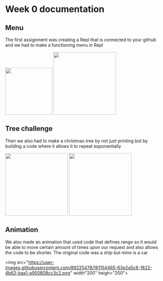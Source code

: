 # Week 0 documentation 

## Menu
The first assignment was creating a Repl that is connected to your github and we had to make a functioning menu in Repl

<img src="https://user-images.githubusercontent.com/89225478/161152129-c0d74953-cd73-4c37-a655-c4912a37dafb.png" width="150" height="150">
<img src="https://user-images.githubusercontent.com/89225478/161153581-12b93f47-acad-464e-8486-eb4c53e6d075.png" width="200" height="200">

## Tree challenge
Then we also had to make a christmas tree by not just printing but by building a code where it allows it to repeat exponentially

<img src="https://user-images.githubusercontent.com/89225478/161152998-f796bffb-aff6-4825-8fc0-1cc5e4a29427.png" width="200" height="200">
<img src="https://user-images.githubusercontent.com/89225478/161153706-8c04ee25-b07b-460f-aba7-c65595b40506.png" width="200" height="200">

## Animation
We also made an animation that used code that defines range so it would be able to move certain amount of times upon our request and also allows the code to be shorter. The original code was a ship but mine is a car

<img src="https://user-images.githubusercontent.com/89225478/161154465-63e2a5c8-1822-4b62-baa1-a950808cc3c2.png" width"200" heigh="200">

